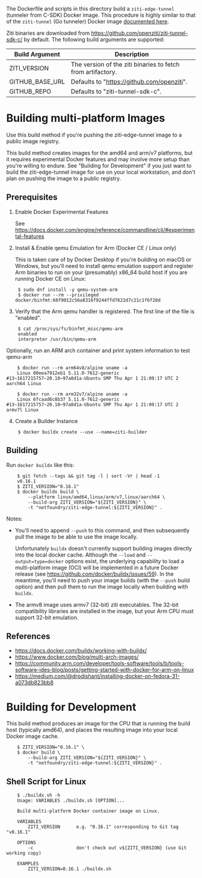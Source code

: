 The Dockerfile and scripts in this directory build a `ziti-edge-tunnel` (tunneler from C-SDK) Docker image. This procedure is highly similar to that of the `ziti-tunnel` (Go tunneler) Docker image [documented here](https://github.com/openziti/ziti/blob/main/ziti-tunnel/docker/BUILD.md).

Ziti binaries are downloaded from https://github.com/openziti/ziti-tunnel-sdk-c/
by default. The following build arguments are supported:

  | Build Argument       | Description                                                       |
  | -------------------- | ----------------------------------------------------------------- |
  | ZITI_VERSION         | The version of the ziti binaries to fetch from artifactory.       |
  | GITHUB_BASE_URL      | Defaults to "https://github.com/openziti".                        |
  | GITHUB_REPO          | Defaults to "ziti-tunnel-sdk-c".                                  |

# Building multi-platform Images

Use this build method if you're pushing the ziti-edge-tunnel image to a public image
registry.

This build method creates images for the amd64 and arm/v7 platforms, but it
requires experimental Docker features and may involve more setup than you're
willing to endure. See "Building for Development" if you just want to build the
ziti-edge-tunnel image for use on your local workstation, and don't plan on pushing
the image to a public registry.

## Prerequisites

1. Enable Docker Experimental Features

   See https://docs.docker.com/engine/reference/commandline/cli/#experimental-features

2. Install & Enable qemu Emulation for Arm (Docker CE / Linux only)

   This is taken care of by Docker Desktop if you're building on macOS or Windows,
   but you'll need to install qemu emulation support and register Arm binaries to
   run on your (presumably) x86_64 build host if you are running Docker CE on Linux:

        $ sudo dnf install -y qemu-system-arm
        $ docker run --rm --privileged docker/binfmt:66f9012c56a8316f9244ffd7622d7c21c1f6f28d

3. Verify that the Arm qemu handler is registered. The first line of the file is "enabled".

        $ cat /proc/sys/fs/binfmt_misc/qemu-arm
        enabled
        interpreter /usr/bin/qemu-arm

Optionally, run an ARM arch container and print system information to test qemu-arm

        $ docker run --rm arm64v8/alpine uname -a
        Linux 00eea7912eb1 5.11.0-7612-generic #13~1617215757~20.10~97a8d1a-Ubuntu SMP Thu Apr 1 21:09:17 UTC 2 aarch64 Linux

        $ docker run --rm arm32v7/alpine uname -a
        Linux 6fcaad6c8b37 5.11.0-7612-generic #13~1617215757~20.10~97a8d1a-Ubuntu SMP Thu Apr 1 21:09:17 UTC 2 armv7l Linux

4. Create a Builder Instance

        $ docker buildx create --use --name=ziti-builder

## Building

Run `docker buildx` like this:

        $ git fetch --tags && git tag -l | sort -Vr | head -1
        v0.16.1
        $ ZITI_VERSION="0.16.1"
        $ docker buildx build \
            --platform linux/amd64,linux/arm/v7,linux/aarch64 \
            --build-arg ZITI_VERSION="${ZITI_VERSION}" \
            -t "netfoundry/ziti-edge-tunnel:${ZITI_VERSION}" .

Notes:

- You'll need to append `--push` to this command, and then subsequently pull the
  image to be able to use the image locally.

  Unfortunately `buildx` doesn't currently support building images directly into
  the local docker cache. Although the `--load` and `--output=type=docker` options
  exist, the underlying capability to load a multi-platform image (OCI) will be
  implemented in a future Docker release (see https://github.com/docker/buildx/issues/59).
  In the meantime, you'll need to push your image builds (with the `--push` build option)
  and then pull them to run the image locally when building with `buildx`.

- The armv8 image uses armv7 (32-bit) ziti executables. The 32-bit compatibility
  libraries are installed in the image, but your Arm CPU must support 32-bit emulation.

## References

- <https://docs.docker.com/buildx/working-with-buildx/>
- <https://www.docker.com/blog/multi-arch-images/>
- <https://community.arm.com/developer/tools-software/tools/b/tools-software-ides-blog/posts/getting-started-with-docker-for-arm-on-linux>
- <https://medium.com/@drpdishant/installing-docker-on-fedora-31-a073db823bb8>

# Building for Development

This build method produces an image for the CPU that is running the build host
(typically amd64), and places the resulting image into your local Docker image
cache.

        $ ZITI_VERSION="0.16.1" \
        $ docker build \
            --build-arg ZITI_VERSION="${ZITI_VERSION}" \
            -t "netfoundry/ziti-edge-tunnel:${ZITI_VERSION}" .

## Shell Script for Linux

        $ ./buildx.sh -h
        Usage: VARIABLES ./buildx.sh [OPTION]...

        Build multi-platform Docker container image on Linux.

        VARIABLES
            ZITI_VERSION      e.g. "0.16.1" corresponding to Git tag "v0.16.1"

        OPTIONS
            -c                don't check out v${ZITI_VERSION} (use Git working copy)

        EXAMPLES
            ZITI_VERSION=0.16.1 ./buildx.sh
